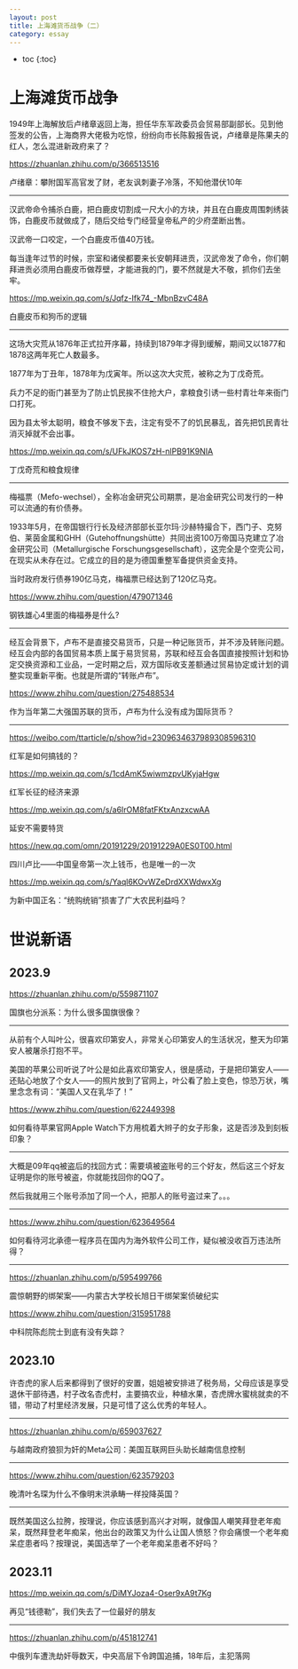 ```yaml
---
layout: post
title: 上海滩货币战争（二）
category: essay 
---
```


* toc
{:toc}

# 上海滩货币战争

1949年上海解放后卢绪章返回上海，担任华东军政委员会贸易部副部长。见到他签发的公告，上海商界大佬极为吃惊，纷纷向市长陈毅报告说，卢绪章是陈果夫的红人，怎么混进新政府来了？

https://zhuanlan.zhihu.com/p/366513516

卢绪章：攀附国军高官发了财，老友讽刺妻子冷落，不知他潜伏10年

---

汉武帝命令捕杀白鹿，把白鹿皮切割成一尺大小的方块，并且在白鹿皮周围刺绣装饰，白鹿皮币就做成了，随后交给专门经营皇帝私产的少府垄断出售。

汉武帝一口咬定，一个白鹿皮币值40万钱。

每当逢年过节的时候，宗室和诸侯都要来长安朝拜进贡，汉武帝发了命令，你们朝拜进贡必须用白鹿皮币做荐壁，才能进我的门，要不然就是大不敬，抓你们去坐牢。

https://mp.weixin.qq.com/s/Jqfz-Ifk74_-MbnBzvC48A

白鹿皮币和狗币的逻辑

---

这场大灾荒从1876年正式拉开序幕，持续到1879年才得到缓解，期间又以1877和1878这两年死亡人数最多。

1877年为丁丑年，1878年为戊寅年。所以这次大灾荒，被称之为丁戊奇荒。

兵力不足的衙门甚至为了防止饥民挨不住抢大户，拿粮食引诱一些村青壮年来衙门口打死。

因为县太爷太聪明，粮食不够发下去，注定有受不了的饥民暴乱，首先把饥民青壮消灭掉就不会出事。

https://mp.weixin.qq.com/s/UFkJKOS7zH-nlPB91K9NIA

丁戊奇荒和粮食规律

---

梅福票（Mefo-wechsel），全称冶金研究公司期票，是冶金研究公司发行的一种可以流通的有价债券。

1933年5月，在帝国银行行长及经济部部长亚尔玛·沙赫特撮合下，西门子、克努伯、莱茵金属和GHH（Gutehoffnungshütte）共同出资100万帝国马克建立了冶金研究公司（Metallurgische Forschungsgesellschaft），这完全是个空壳公司，在现实从未存在过。它成立的目的是为德国重整军备提供资金支持。

当时政府发行债券190亿马克，梅福票已经达到了120亿马克。

https://www.zhihu.com/question/479071346

钢铁雄心4里面的梅福券是什么?

---

经互会背景下，卢布不是直接交易货币，只是一种记账货币，并不涉及转账问题。经互会内部的各国贸易本质上属于易货贸易，苏联和经互会各国直接按照计划和协定交换资源和工业品，一定时期之后，双方国际收支差额通过贸易协定或计划的调整实现重新平衡。也就是所谓的“转账卢布”。

https://www.zhihu.com/question/275488534

作为当年第二大强国苏联的货币，卢布为什么没有成为国际货币？

---

https://weibo.com/ttarticle/p/show?id=2309634637989308596310

红军是如何搞钱的？

https://mp.weixin.qq.com/s/1cdAmK5wiwmzpvUKyjaHgw

红军长征的经济来源

https://mp.weixin.qq.com/s/a6IrOM8fatFKtxAnzxcwAA

延安不需要特货

https://new.qq.com/omn/20191229/20191229A0ES0T00.html

四川卢比——中国皇帝第一次上钱币，也是唯一的一次

https://mp.weixin.qq.com/s/Yaql6KOvWZeDrdXXWdwxXg

为新中国正名：“统购统销”损害了广大农民利益吗？

# 世说新语

## 2023.9

https://zhuanlan.zhihu.com/p/559871107

国旗也分派系：为什么很多国旗很像？

---

从前有个人叫叶公，很喜欢印第安人，非常关心印第安人的生活状况，整天为印第安人被屠杀打抱不平。

美国的苹果公司听说了叶公是如此喜欢印第安人，很是感动，于是把印第安人——还贴心地放了个女人——的照片放到了官网上，叶公看了脸上变色，惊恐万状，嘴里念念有词：“美国人又在乳华了！”

https://www.zhihu.com/question/622449398

如何看待苹果官网Apple Watch下方用梳着大辫子的女子形象，这是否涉及到刻板印象？

---

大概是09年qq被盗后的找回方式：需要填被盗账号的三个好友，然后这三个好友证明是你的账号被盗，你就能找回你的QQ了。

然后我就用三个账号添加了同一个人，把那人的账号盗过来了。。。

---

https://www.zhihu.com/question/623649564

如何看待河北承德一程序员在国内为海外软件公司工作，疑似被没收百万违法所得？

---

https://zhuanlan.zhihu.com/p/595499766

震惊朝野的绑架案——内蒙古大学校长旭日干绑架案侦破纪实

https://www.zhihu.com/question/315951788

中科院陈彪院士到底有没有失踪？

## 2023.10

许杏虎的家人后来都得到了很好的安置，姐姐被安排进了税务局，父母应该是享受退休干部待遇，村子改名杏虎村，主要搞农业，种植水果，杏虎牌水蜜桃就卖的不错，带动了村里经济发展，只是可惜了这么优秀的年轻人。

---

https://zhuanlan.zhihu.com/p/659037627

与越南政府狼狈为奸的Meta公司：美国互联网巨头助长越南信息控制

---

https://www.zhihu.com/question/623579203

晚清叶名琛为什么不像明末洪承畴一样投降英国？

---

既然美国这么拉胯，按理说，你应该感到高兴才对啊，就像国人嘲笑拜登老年痴呆，既然拜登老年痴呆，他出台的政策又为什么让国人愤怒？你会痛恨一个老年痴呆症患者吗？按理说，美国选举了一个老年痴呆患者不好吗？

## 2023.11

https://mp.weixin.qq.com/s/DiMYJoza4-Oser9xA9t7Kg

再见“钱德勒”，我们失去了一位最好的朋友

---

https://zhuanlan.zhihu.com/p/451812741

中俄列车遭洗劫奸辱数天，中央高层下令跨国追捕，18年后，主犯落网

